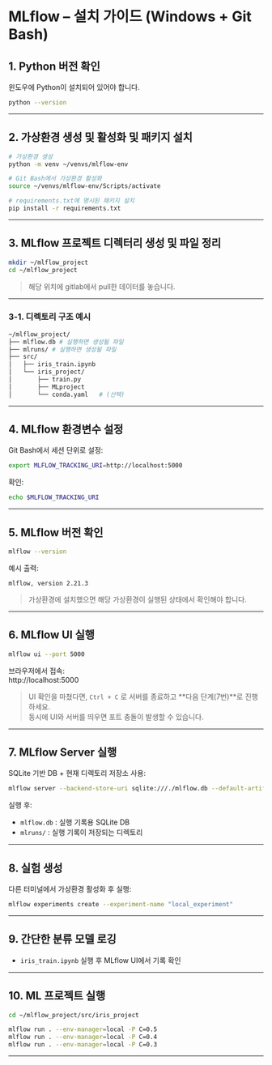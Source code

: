 # MLflow – 설치 가이드 (Windows + Git Bash)

## 1. Python 버전 확인
윈도우에 Python이 설치되어 있어야 합니다.

```bash
python --version
```

---

## 2. 가상환경 생성 및 활성화 및 패키지 설치
```bash
# 가상환경 생성
python -m venv ~/venvs/mlflow-env

# Git Bash에서 가상환경 활성화
source ~/venvs/mlflow-env/Scripts/activate

# requirements.txt에 명시된 패키지 설치
pip install -r requirements.txt
```

---

## 3. MLflow 프로젝트 디렉터리 생성 및 파일 정리
```bash
mkdir ~/mlflow_project
cd ~/mlflow_project
```
> 해당 위치에 gitlab에서 pull한 데이터를 놓습니다.

---


### 3-1. 디렉토리 구조 예시
```bash
~/mlflow_project/
├── mlflow.db # 실행하면 생성될 파일
├── mlruns/ # 실행하면 생성될 파일
├── src/
│   ├── iris_train.ipynb
│   └── iris_project/
│       ├── train.py
│       ├── MLproject
│       └── conda.yaml   # (선택)
```

---

## 4. MLflow 환경변수 설정
Git Bash에서 세션 단위로 설정:

```bash
export MLFLOW_TRACKING_URI=http://localhost:5000
```

확인:

```bash
echo $MLFLOW_TRACKING_URI
```

---

## 5. MLflow 버전 확인
```bash
mlflow --version
```

예시 출력:
```
mlflow, version 2.21.3
```
> 가상환경에 설치했으면 해당 가상환경이 실행된 상태에서 확인해야 합니다.
---

## 6. MLflow UI 실행
```bash
mlflow ui --port 5000
```

브라우저에서 접속:  
http://localhost:5000

> UI 확인을 마쳤다면, `Ctrl + C` 로 서버를 종료하고 **다음 단계(7번)**로 진행하세요.  
> 동시에 UI와 서버를 띄우면 포트 충돌이 발생할 수 있습니다.

---

## 7. MLflow Server 실행
SQLite 기반 DB + 현재 디렉토리 저장소 사용:

```bash
mlflow server --backend-store-uri sqlite:///./mlflow.db --default-artifact-root ./mlruns --host 127.0.0.1 --port 5000
```

실행 후:
- `mlflow.db` : 실행 기록용 SQLite DB
- `mlruns/` : 실행 기록이 저장되는 디렉토리

---

## 8. 실험 생성
다른 터미널에서 가상환경 활성화 후 실행:

```bash
mlflow experiments create --experiment-name "local_experiment"
```

---

## 9. 간단한 분류 모델 로깅
- `iris_train.ipynb` 실행 후 MLflow UI에서 기록 확인

---

## 10. ML 프로젝트 실행
```bash
cd ~/mlflow_project/src/iris_project

mlflow run . --env-manager=local -P C=0.5
mlflow run . --env-manager=local -P C=0.4
mlflow run . --env-manager=local -P C=0.3
```

---


